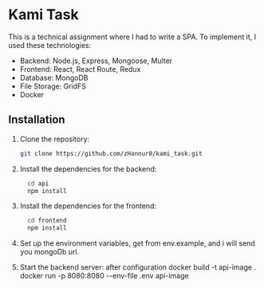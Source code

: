# Kami Task

This is a technical assignment where I had to write a SPA. To implement it, I used these technologies:

- Backend: Node.js, Express, Mongoose, Multer
- Frontend: React, React Route, Redux
- Database: MongoDB
- File Storage: GridFS
- Docker

## Installation

1. Clone the repository:
   ```bash
   git clone https://github.com/zHannur0/kami_task.git

2. Install the dependencies for the backend:
   ```bash
     cd api
     npm install

2. Install the dependencies for the frontend:
   ```bash
     cd frontend
     npm install

3. Set up the environment variables, get from env.example, and i will send you mongoDb url.

4. Start the backend server: after configuration
    docker build -t api-image . 
    docker run -p 8080:8080 --env-file .env api-image

   

   
